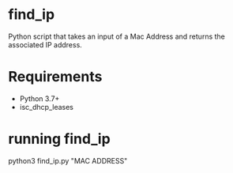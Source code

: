 # find_ip
Python script that takes an input of a Mac Address and returns the associated IP address.

# Requirements
- Python 3.7+
- isc_dhcp_leases

# running find_ip
python3 find_ip.py "MAC ADDRESS"
